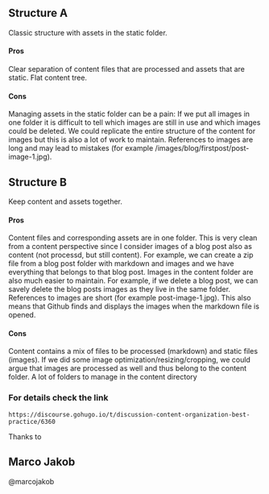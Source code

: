 ## Structure A
Classic structure with assets in the static folder.

#### Pros
Clear separation of content files that are processed and assets that are static.
Flat content tree.

#### Cons

Managing assets in the static folder can be a pain: If we put all images in
one folder it is difficult to tell which images are still in use and which images
could be deleted. We could replicate the entire structure of the content for
images but this is also a lot of work to maintain.
References to images are long and may lead to mistakes
(for example /images/blog/firstpost/post-image-1.jpg).



## Structure B
Keep content and assets together.
#### Pros

Content files and corresponding assets are in one folder. This is very clean
from a content perspective since I consider images of a blog post also as
content (not processd, but still content). For example, we can create a zip
file from a blog post folder with markdown and images and we have everything
that belongs to that blog post.
Images in the content folder are also much easier to maintain.
For example, if we delete a blog post, we can savely delete the blog posts
images as they live in the same folder.
References to images are short (for example post-image-1.jpg). This also
means that Github finds and displays the images when the markdown file is opened.

#### Cons

Content contains a mix of files to be processed (markdown) and static files
(images). If we did some image optimization/resizing/cropping, we could argue
that images are processed as well and thus belong to the content folder.
A lot of folders to manage in the content directory

### For details check the link
    https://discourse.gohugo.io/t/discussion-content-organization-best-practice/6360


Thanks to
## Marco Jakob
@marcojakob
